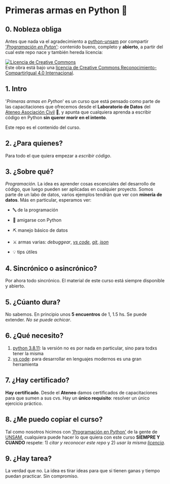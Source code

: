 # Primeras armas en Python 🐍

## 0. Nobleza obliga
Antes que nada va el agradecimiento a [python-unsam](https://github.com/python-unsam) por compartir ['*Programación en Pyton*'](https://github.com/python-unsam/Programacion_en_Python_UNSAM): contenido bueno, completo y **abierto**, a partir del cual este repo nace y también hereda licencia:

<a rel="license" href="http://creativecommons.org/licenses/by-sa/4.0/"><img alt="Licencia de Creative Commons" style="border-width:0" src="https://i.creativecommons.org/l/by-sa/4.0/88x31.png" /></a><br />Este obra está bajo una <a rel="license" href="http://creativecommons.org/licenses/by-sa/4.0/deed.es">licencia de Creative Commons Reconocimiento-CompartirIgual 4.0 Internacional</a>.

## 1. Intro
'*Primeras armas en Python*' es un curso que está pensado como parte de las capacitaciones que ofrecemos desde el **Laboratorio de Datos** del [Ateneo Asociación Civil](https://elateneo.org.ar/) 🤖, y apunta que cualquiera aprenda a escribir código en Python **sin querer morir en el intento**.

Este repo es el contenido del curso.

## 2. ¿Para quienes?
Para todo el que quiera empezar a *escribir código*.

## 3. ¿Sobre qué?
*Programación*. La idea es aprender cosas escenciales del desarrollo de código, que luego pueden ser aplicadas en cualquier proyecto. Somos parte de un labo de datos, varios ejemplos tendrán que ver con **minería de datos**. Más en particular, esperamos ver:

- 🔤 de la programación

- 🐍 amigarse con Python

- ⛏️ manejo básico de datos

- ⚔️ armas varias: *debuggear*, [*vs code*](https://code.visualstudio.com/), [*git*](https://git-scm.com/), [*json*](https://www.json.org/json-en.html)

- 💡 tips útiles

## 4. Sincrónico o asincrónico?
Por ahora todo sincrónico. El material de este curso está siempre disponible y abierto.

## 5. ¿Cúanto dura?
No sabemos. En principio unos **5 encuentros** de 1, 1.5 hs. Se puede extender. *No se puede achicar*.

## 6. ¿Qué necesito?

1. [python 3.8.11](https://www.python.org/downloads/release/python-3811/): la versión no es por nada en particular, sino para todxs tener la misma
2. [vs code](https://code.visualstudio.com/): para desarrollar en lenguajes modernos es una gran herramienta

## 7. ¿Hay certificado?
**Hay certificado**. Desde el **Ateneo** damos certificados de capacitaciones para que sumen a sus cvs. Hay un **único requisito**: resolver un único ejercicio práctico.

## 8. ¿Me puedo copiar el curso?
Tal como nosotros hicimos con ['Programación en Python'](https://github.com/python-unsam/Programacion_en_Python_UNSAM) de la gente de [UNSAM](https://github.com/python-unsam), cualquiera puede hacer lo que quiera con este curso **SIEMPRE Y CUANDO** respete: 1) *citar y reconocer este repo* y 2) *usar la misma [licencia](http://creativecommons.org/licenses/by-sa/4.0/deed.es)*.

## 9. ¿Hay tarea?
La verdad que no. La idea es tirar ideas para que si tienen ganas y tiempo puedan practicar. Sin compromiso.
